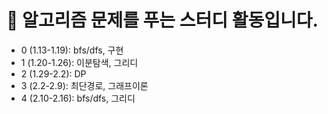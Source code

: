 # :notebook: 알고리즘 문제를 푸는 스터디 활동입니다.
- 0 (1.13-1.19): bfs/dfs, 구현
- 1 (1.20-1.26): 이분탐색, 그리디
- 2 (1.29-2.2): DP
- 3 (2.2-2.9): 최단경로, 그래프이론
- 4 (2.10-2.16): bfs/dfs, 그리디 